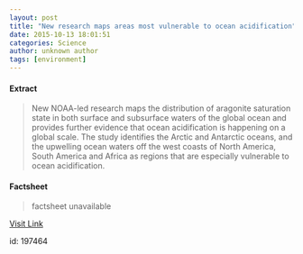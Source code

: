 ```yaml
---
layout: post
title: "New research maps areas most vulnerable to ocean acidification"
date: 2015-10-13 18:01:51
categories: Science
author: unknown author
tags: [environment]
---
```



#### Extract
>New NOAA-led research maps the distribution of aragonite saturation state in both surface and subsurface waters of the global ocean and provides further evidence that ocean acidification is happening on a global scale. The study identifies the Arctic and Antarctic oceans, and the upwelling ocean waters off the west coasts of North America, South America and Africa as regions that are especially vulnerable to ocean acidification.

#### Factsheet
>factsheet unavailable

[Visit Link](http://phys.org/news/2015-10-areas-vulnerable-ocean-acidification.html)

id:  197464
